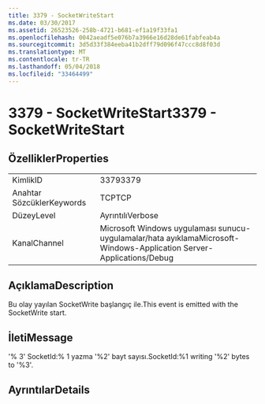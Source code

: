 ```yaml
---
title: 3379 - SocketWriteStart
ms.date: 03/30/2017
ms.assetid: 26523526-258b-4721-b681-ef1a19f33fa1
ms.openlocfilehash: 0042aeadf5e076b7a3966e16d28de61fabfeab4a
ms.sourcegitcommit: 3d5d33f384eeba41b2dff79d096f47ccc8d8f03d
ms.translationtype: MT
ms.contentlocale: tr-TR
ms.lasthandoff: 05/04/2018
ms.locfileid: "33464499"
---
```

# <a name="3379---socketwritestart"></a><span data-ttu-id="a4d14-102">3379 - SocketWriteStart</span><span class="sxs-lookup"><span data-stu-id="a4d14-102">3379 - SocketWriteStart</span></span>
## <a name="properties"></a><span data-ttu-id="a4d14-103">Özellikler</span><span class="sxs-lookup"><span data-stu-id="a4d14-103">Properties</span></span>  
  
|||  
|-|-|  
|<span data-ttu-id="a4d14-104">Kimlik</span><span class="sxs-lookup"><span data-stu-id="a4d14-104">ID</span></span>|<span data-ttu-id="a4d14-105">3379</span><span class="sxs-lookup"><span data-stu-id="a4d14-105">3379</span></span>|  
|<span data-ttu-id="a4d14-106">Anahtar Sözcükler</span><span class="sxs-lookup"><span data-stu-id="a4d14-106">Keywords</span></span>|<span data-ttu-id="a4d14-107">TCP</span><span class="sxs-lookup"><span data-stu-id="a4d14-107">TCP</span></span>|  
|<span data-ttu-id="a4d14-108">Düzey</span><span class="sxs-lookup"><span data-stu-id="a4d14-108">Level</span></span>|<span data-ttu-id="a4d14-109">Ayrıntılı</span><span class="sxs-lookup"><span data-stu-id="a4d14-109">Verbose</span></span>|  
|<span data-ttu-id="a4d14-110">Kanal</span><span class="sxs-lookup"><span data-stu-id="a4d14-110">Channel</span></span>|<span data-ttu-id="a4d14-111">Microsoft Windows uygulaması sunucu-uygulamalar/hata ayıklama</span><span class="sxs-lookup"><span data-stu-id="a4d14-111">Microsoft-Windows-Application Server-Applications/Debug</span></span>|  
  
## <a name="description"></a><span data-ttu-id="a4d14-112">Açıklama</span><span class="sxs-lookup"><span data-stu-id="a4d14-112">Description</span></span>  
 <span data-ttu-id="a4d14-113">Bu olay yayılan SocketWrite başlangıç ile.</span><span class="sxs-lookup"><span data-stu-id="a4d14-113">This event is emitted with the SocketWrite start.</span></span>  
  
## <a name="message"></a><span data-ttu-id="a4d14-114">İleti</span><span class="sxs-lookup"><span data-stu-id="a4d14-114">Message</span></span>  
 <span data-ttu-id="a4d14-115">'% 3' SocketId:% 1 yazma '%2' bayt sayısı.</span><span class="sxs-lookup"><span data-stu-id="a4d14-115">SocketId:%1 writing '%2' bytes to '%3'.</span></span>  
  
## <a name="details"></a><span data-ttu-id="a4d14-116">Ayrıntılar</span><span class="sxs-lookup"><span data-stu-id="a4d14-116">Details</span></span>
